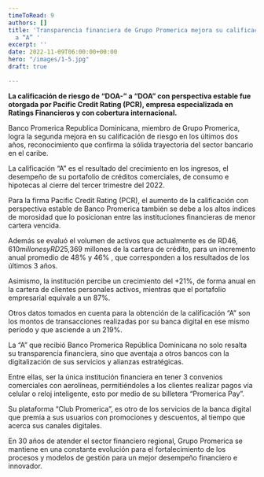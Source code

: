 ```yaml
---
timeToRead: 9
authors: []
title: 'Transparencia financiera de Grupo Promerica mejora su calificación de riesgo
  a “A” '
excerpt: ''
date: 2022-11-09T06:00:00+00:00
hero: "/images/1-5.jpg"
draft: true

---
```

**La calificación de riesgo de “DOA-” a “DOA” con perspectiva estable fue otorgada por Pacific Credit Rating (PCR), empresa especializada en Ratings Financieros y con cobertura internacional.**

Banco Promerica Republica Dominicana, miembro de Grupo Promerica, logra la segunda mejora en su calificación de riesgo en los últimos dos años, reconocimiento que confirma la sólida trayectoria del sector bancario en el caribe.

La calificación “A” es el resultado del crecimiento en los ingresos, el desempeño de su portafolio de créditos comerciales, de consumo e hipotecas al cierre del tercer trimestre del 2022.

Para la firma Pacific Credit Rating (PCR), el aumento de la calificación con perspectiva estable de Banco Promerica también se debe a los altos índices de morosidad que lo posicionan entre las instituciones financieras de menor cartera vencida.

Además se evaluó el volumen de activos que actualmente es de RD$46,610 millones y RD$25,369 millones de la cartera de crédito, para un incremento anual promedio de 48% y 46% , que corresponden a los resultados de los últimos 3 años.

Asimismo, la institución percibe un crecimiento del +21%, de forma anual en la cartera de clientes personales activos, mientras que el portafolio empresarial equivale a un 87%.

Otros datos tomados en cuenta para la obtención de la calificación “A” son los montos de transacciones realizadas por su banca digital en ese mismo período y que asciende a un 219%.

La “A” que recibió Banco Promerica República Dominicana no solo resalta su transparencia financiera, sino que aventaja a otros bancos con la digitalización de sus servicios y alianzas estratégicas.

Entre ellas, ser la única institución financiera en tener 3 convenios comerciales con aerolíneas, permitiéndoles a los clientes realizar pagos vía celular o reloj inteligente, esto por medio de su billetera “Promerica Pay”.

Su plataforma “Club Promerica”, es otro de los servicios de la banca digital que premia a sus usuarios con promociones y descuentos, al tiempo que acerca sus canales digitales.

En 30 años de atender el sector financiero regional, Grupo Promerica se mantiene en una constante evolución para el fortalecimiento de los procesos y modelos de gestión para un mejor desempeño financiero e innovador.